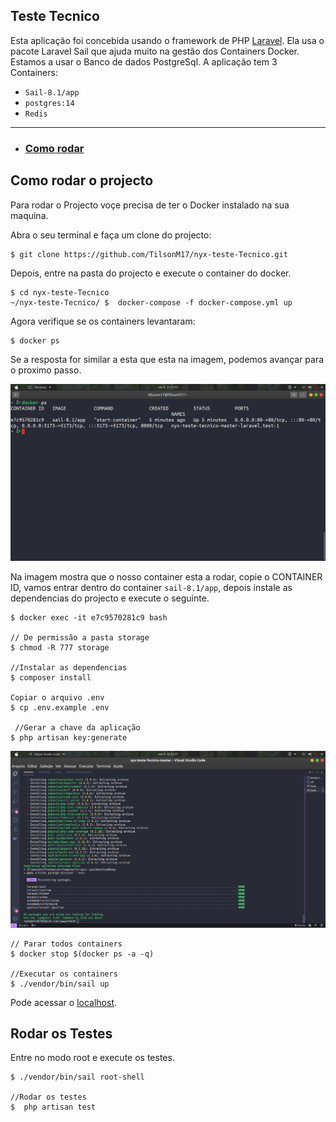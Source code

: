 ## Teste Tecnico

Esta aplicação foi concebida usando o framework de PHP [Laravel](https://laravel.com/). Ela usa o pacote Laravel Sail que ajuda muito na gestão dos Containers Docker. Estamos a usar o Banco de dados PostgreSql.
A aplicação tem 3 Containers:
    
- `Sail-8.1/app`
- `postgres:14`
- `Redis`


---

 - ### [Como rodar](#como-rodar-o-projecto)




 ## Como rodar o projecto

Para rodar o Projecto voçe precisa de ter o Docker instalado na sua maquina.

Abra o seu terminal e faça um clone do projecto:

    $ git clone https://github.com/TilsonM17/nyx-teste-Tecnico.git

Depois, entre na pasta do projecto e execute o container do docker.

    $ cd nyx-teste-Tecnico
    ~/nyx-teste-Tecnico/ $  docker-compose -f docker-compose.yml up 

Agora verifique se os containers levantaram:
    
    $ docker ps

Se a resposta for similar a esta que esta na imagem, podemos avançar para o proximo passo.

![Imagem do terminal](./resources/img/terminal.png)

Na imagem mostra que o nosso container esta a rodar, copie o CONTAINER ID, vamos entrar dentro do container `sail-8.1/app`, depois instale as dependencias do projecto e execute o seguinte.

    $ docker exec -it e7c9570281c9 bash 

    // De permissão a pasta storage
    $ chmod -R 777 storage

    //Instalar as dependencias
    $ composer install

    Copiar o arquivo .env
    $ cp .env.example .env

     //Gerar a chave da aplicação
    $ php artisan key:generate




![Imagem da instalação](./resources/img/2.png)

    // Parar todos containers
    $ docker stop $(docker ps -a -q)

    //Executar os containers
    $ ./vendor/bin/sail up 


Pode acessar o [localhost](http://localhost).


 ## Rodar os Testes

 Entre no modo root e execute os testes.

    $ ./vendor/bin/sail root-shell

    //Rodar os testes
    $  php artisan test